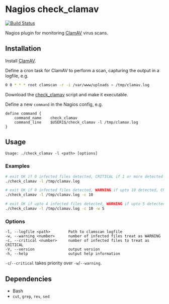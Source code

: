 # Nagios check_clamav

[![Build Status](https://travis-ci.org/tommarshall/nagios-check-clamav.svg?branch=master)](https://travis-ci.org/tommarshall/nagios-check-clamav)

Nagios plugin for monitoring [ClamAV] virus scans.

## Installation

Install [ClamAV].

Define a cron task for ClamAV to perform a scan, capturing the output in a logfile, e.g.

```sh
0 0 * * * root clamscan -r -i /var/www/uploads > /tmp/clamav.log
```

Download the [check_clamav] script and make it executable.

Define a new `command` in the Nagios config, e.g.

```nagios
define command {
    command_name    check_clamav
    command_line    $USER1$/check_clamav -l /tmp/clamav.log
}
```

## Usage

```
Usage: ./check_clamav -l <path> [options]
```

### Examples

```sh
# exit OK if 0 infected files detected, CRITICAL if 1 or more detected
./check_clamav -l /tmp/clamav.log

# exit OK if 0 infected files detected, WARNING if upto 10 detected, CRITICAL if 10 or more detected
./check_clamav -l /tmp/clamav.log -c 10

# exit OK if upto 4 infected files detected, WARNING if upto 5 detected, CRITICAL if 10 or more detected
./check_clamav -l /tmp/clamav.log -c 10 -w 5
```

### Options

```
-l, --logfile <path>        Path to clamscan logfile
-w, --warning <number>      number of infected files treat as WARNING
-c, --critical <number>     number of infected files to treat as CRITICAL
-V, --version               output version
-h, --help                  output help information
```

`-c`/`--critical` takes priority over `-w`/`--warning`.

## Dependencies

* Bash
* `cut`, `grep`, `rev`, `sed`

[ClamAV]: https://www.clamav.net/
[check_clamav]: https://cdn.rawgit.com/tommarshall/nagios-check-clamav/v0.1.0/check_clamav
